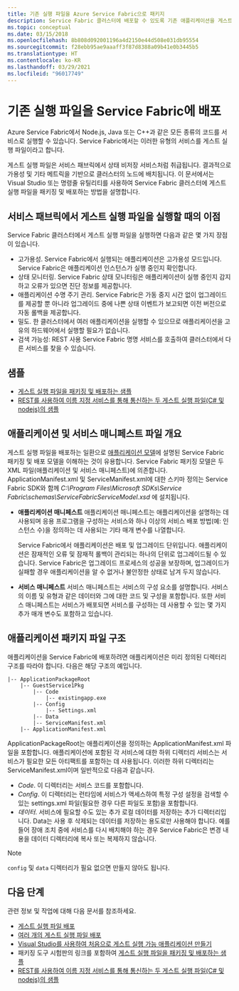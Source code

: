 ```yaml
---
title: 기존 실행 파일을 Azure Service Fabric으로 패키지
description: Service Fabric 클러스터에 배포할 수 있도록 기존 애플리케이션을 게스트 실행 파일로 패키징하는 방법을 알아봅니다.
ms.topic: conceptual
ms.date: 03/15/2018
ms.openlocfilehash: 8b808d092001196a4d2150e44d508e031db95554
ms.sourcegitcommit: f28ebb95ae9aaaff3f87d8388a09b41e0b3445b5
ms.translationtype: HT
ms.contentlocale: ko-KR
ms.lasthandoff: 03/29/2021
ms.locfileid: "96017749"
---
```

# <a name="deploy-an-existing-executable-to-service-fabric"></a>기존 실행 파일을 Service Fabric에 배포
Azure Service Fabric에서 Node.js, Java 또는 C++과 같은 모든 종류의 코드를 서비스로 실행할 수 있습니다. Service Fabric에서는 이러한 유형의 서비스를 게스트 실행 파일이라고 합니다.

게스트 실행 파일은 서비스 패브릭에서 상태 비저장 서비스처럼 취급됩니다. 결과적으로 가용성 및 기타 메트릭을 기반으로 클러스터의 노드에 배치됩니다. 이 문서에서는 Visual Studio 또는 명령줄 유틸리티를 사용하여 Service Fabric 클러스터에 게스트 실행 파일을 패키징 및 배포하는 방법을 설명합니다.

## <a name="benefits-of-running-a-guest-executable-in-service-fabric"></a>서비스 패브릭에서 게스트 실행 파일을 실행할 때의 이점
Service Fabric 클러스터에서 게스트 실행 파일을 실행하면 다음과 같은 몇 가지 장점이 있습니다.

* 고가용성. Service Fabric에서 실행되는 애플리케이션은 고가용성 모드입니다. Service Fabric은 애플리케이션 인스턴스가 실행 중인지 확인합니다.
* 상태 모니터링. Service Fabric 상태 모니터링은 애플리케이션이 실행 중인지 감지하고 오류가 있으면 진단 정보를 제공합니다.   
* 애플리케이션 수명 주기 관리. Service Fabric은 가동 중지 시간 없이 업그레이드를 제공할 뿐 아니라 업그레이드 중에 나쁜 상태 이벤트가 보고되면 이전 버전으로 자동 롤백을 제공합니다.    
* 밀도. 한 클러스터에서 여러 애플리케이션을 실행할 수 있으므로 애플리케이션을 고유의 하드웨어에서 실행할 필요가 없습니다.
* 검색 가능성: REST 사용 Service Fabric 명명 서비스를 호출하여 클러스터에서 다른 서비스를 찾을 수 있습니다. 

## <a name="samples"></a>샘플
* [게스트 실행 파일을 패키징 및 배포하는 샘플](https://github.com/Azure-Samples/service-fabric-dotnet-getting-started)
* [REST를 사용하여 이름 지정 서비스를 통해 통신하는 두 게스트 실행 파일(C# 및 nodejs)의 샘플](https://github.com/Azure-Samples/service-fabric-dotnet-containers)

## <a name="overview-of-application-and-service-manifest-files"></a>애플리케이션 및 서비스 매니페스트 파일 개요
게스트 실행 파일을 배포하는 일환으로 [애플리케이션 모델](service-fabric-application-model.md)에 설명된 Service Fabric 패키징 및 배포 모델을 이해하는 것이 유용합니다. Service Fabric 패키징 모델은 두 XML 파일(애플리케이션 및 서비스 매니페스트)에 의존합니다. ApplicationManifest.xml 및 ServiceManifest.xml에 대한 스키마 정의는 Service Fabric SDK와 함께 *C:\Program Files\Microsoft SDKs\Service Fabric\schemas\ServiceFabricServiceModel.xsd* 에 설치됩니다.

* **애플리케이션 매니페스트** 애플리케이션 매니페스트는 애플리케이션을 설명하는 데 사용되며 응용 프로그램을 구성하는 서비스와 하나 이상의 서비스 배포 방법(예: 인스턴스 수)을 정의하는 데 사용되는 기타 매개 변수를 나열합니다.

  Service Fabric에서 애플리케이션은 배포 및 업그레이드 단위입니다. 애플리케이션은 잠재적인 오류 및 잠재적 롤백이 관리되는 하나의 단위로 업그레이드될 수 있습니다. Service Fabric은 업그레이드 프로세스의 성공을 보장하며, 업그레이드가 실패할 경우 애플리케이션을 알 수 없거나 불안정한 상태로 남겨 두지 않습니다.
* **서비스 매니페스트** 서비스 매니페스트는 서비스의 구성 요소를 설명합니다. 서비스의 이름 및 유형과 같은 데이터와 그에 대한 코드 및 구성을 포함합니다. 또한 서비스 매니페스트는 서비스가 배포되면 서비스를 구성하는 데 사용할 수 있는 몇 가지 추가 매개 변수도 포함하고 있습니다.

## <a name="application-package-file-structure"></a>애플리케이션 패키지 파일 구조
애플리케이션을 Service Fabric에 배포하려면 애플리케이션은 미리 정의된 디렉터리 구조를 따라야 합니다. 다음은 해당 구조의 예입니다.

```
|-- ApplicationPackageRoot
    |-- GuestService1Pkg
        |-- Code
            |-- existingapp.exe
        |-- Config
            |-- Settings.xml
        |-- Data
        |-- ServiceManifest.xml
    |-- ApplicationManifest.xml
```

ApplicationPackageRoot는 애플리케이션을 정의하는 ApplicationManifest.xml 파일을 포함합니다. 애플리케이션에 포함된 각 서비스에 대한 하위 디렉터리 서비스는 서비스가 필요한 모든 아티팩트를 포함하는 데 사용됩니다. 이러한 하위 디렉터리는 ServiceManifest.xml이며 일반적으로 다음과 같습니다.

* *Code*. 이 디렉터리는 서비스 코드를 포함합니다.
* *Config*. 이 디렉터리는 런타임에 서비스가 액세스하여 특정 구성 설정을 검색할 수 있는 settings.xml 파일(필요한 경우 다른 파일도 포함)을 포함합니다.
* *데이터*. 서비스에 필요할 수도 있는 추가 로컬 데이터를 저장하는 추가 디렉터리입니다. Data는 사용 후 삭제되는 데이터를 저장하는 용도로만 사용해야 합니다. 예를 들어 장애 조치 중에 서비스를 다시 배치해야 하는 경우 Service Fabric은 변경 내용을 데이터 디렉터리에 복사 또는 복제하지 않습니다.

> [!NOTE]
> `config` 및 `data` 디렉터리가 필요 없으면 만들지 않아도 됩니다.
>
>

## <a name="next-steps"></a>다음 단계
관련 정보 및 작업에 대해 다음 문서를 참조하세요.
* [게스트 실행 파일 배포](service-fabric-deploy-existing-app.md)
* [여러 개의 게스트 실행 파일 배포](./service-fabric-deploy-existing-app.md)
* [Visual Studio를 사용하여 처음으로 게스트 실행 가능 애플리케이션 만들기](quickstart-guest-app.md)
* 패키징 도구 시험판의 링크를 포함하여 [게스트 실행 파일을 패키징 및 배포하는 샘플](https://github.com/Azure-Samples/service-fabric-dotnet-getting-started)
* [REST를 사용하여 이름 지정 서비스를 통해 통신하는 두 게스트 실행 파일(C# 및 nodejs)의 샘플](https://github.com/Azure-Samples/service-fabric-containers)
